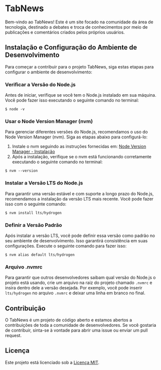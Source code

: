 # TabNews

Bem-vindo ao TabNews! Este é um site focado na comunidade da área de tecnologia, destinado a debates e troca de conhecimentos por meio de publicações e comentários criados pelos próprios usuários.

## Instalação e Configuração do Ambiente de Desenvolvimento

Para começar a contribuir para o projeto TabNews, siga estas etapas para configurar o ambiente de desenvolvimento:

### Verificar a Versão do Node.js

Antes de iniciar, verifique se você tem o Node.js instalado em sua máquina. Você pode fazer isso executando o seguinte comando no terminal:

```
$ node -v
```

### Usar o Node Version Manager (nvm)

Para gerenciar diferentes versões do Node.js, recomendamos o uso do Node Version Manager (nvm). Siga as etapas abaixo para configurá-lo:

1. Instale o nvm seguindo as instruções fornecidas em: [Node Version Manager - Instalação](https://github.com/nvm-sh/nvm#installing-and-updating)
2. Após a instalação, verifique se o nvm está funcionando corretamente executando o seguinte comando no terminal:

```
$ nvm --version
```

### Instalar a Versão LTS do Node.js

Para garantir uma versão estável e com suporte a longo prazo do Node.js, recomendamos a instalação da versão LTS mais recente. Você pode fazer isso com o seguinte comando:

```
$ nvm install lts/hydrogen
```

### Definir a Versão Padrão

Após instalar a versão LTS, você pode definir essa versão como padrão no seu ambiente de desenvolvimento. Isso garantirá consistência em suas configurações. Execute o seguinte comando para fazer isso:

```
$ nvm alias default lts/hydrogen
```

### Arquivo .nvmrc

Para garantir que outros desenvolvedores saibam qual versão do Node.js o projeto está usando, crie um arquivo na raiz do projeto chamado `.nvmrc` e insira dentro dele a versão desejada. Por exemplo, você pode inserir `lts/hydrogen` no arquivo `.nvmrc` e deixar uma linha em branco no final.

## Contribuição

O TabNews é um projeto de código aberto e estamos abertos a contribuições de toda a comunidade de desenvolvedores. Se você gostaria de contribuir, sinta-se à vontade para abrir uma issue ou enviar um pull request.

## Licença

Este projeto está licenciado sob a [Licença MIT](LICENSE).
